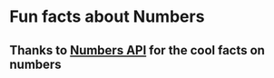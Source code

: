# Fun facts about Numbers

## Thanks to [Numbers API](http://numbersapi.com) for the cool facts on numbers
